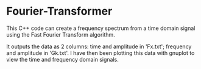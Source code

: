 # Fourier-Transformer

This C++ code can create a frequency spectrum from a time domain signal using the Fast Fourier Transform algorithm.

It outputs the data as 2 columns: time and amplitude in 'Fx.txt'; frequency and amplitude in 'Gk.txt'. 
I have then been plotting this data with gnuplot to view the time and frequency domain signals.

